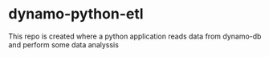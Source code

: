 # dynamo-python-etl
This repo is created where a python application reads data from dynamo-db and perform some data analyssis